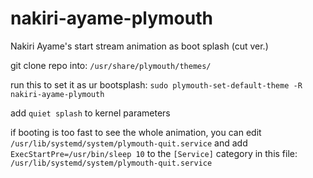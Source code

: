 # nakiri-ayame-plymouth
Nakiri Ayame's start stream animation as boot splash (cut ver.)


git clone repo into:
`/usr/share/plymouth/themes/`

run this to set it as ur bootsplash:
`sudo plymouth-set-default-theme -R nakiri-ayame-plymouth`

add `quiet splash` to kernel parameters


if booting is too fast to see the whole animation, you can edit 
`/usr/lib/systemd/system/plymouth-quit.service`
and add 
`ExecStartPre=/usr/bin/sleep 10`
to the `[Service]` category in this file: 
`/usr/lib/systemd/system/plymouth-quit.service`
